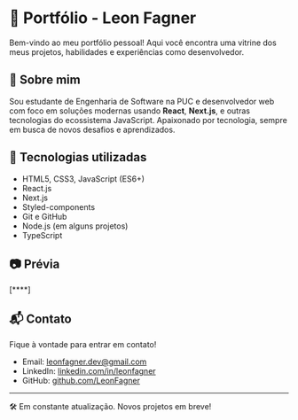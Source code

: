 # 🌟 Portfólio - Leon Fagner

Bem-vindo ao meu portfólio pessoal! Aqui você encontra uma vitrine dos meus projetos, habilidades e experiências como desenvolvedor.

## 📌 Sobre mim

Sou estudante de Engenharia de Software na PUC e desenvolvedor web com foco em soluções modernas usando **React**, **Next.js**,  e outras tecnologias do ecossistema JavaScript. Apaixonado por tecnologia, sempre em busca de novos desafios e aprendizados.

## 🚀 Tecnologias utilizadas

- HTML5, CSS3, JavaScript (ES6+)
- React.js
- Next.js
- Styled-components
- Git e GitHub
- Node.js (em alguns projetos)
- TypeScript 

  
## 📷 Prévia

[****]

## 📬 Contato

Fique à vontade para entrar em contato!

- Email: leonfagner.dev@gmail.com  
- LinkedIn: [linkedin.com/in/leonfagner](https://www.linkedin.com/in/leonfagner)
- GitHub: [github.com/LeonFagner](https://github.com/LeonFagner)

---

🛠 Em constante atualização. Novos projetos em breve!


